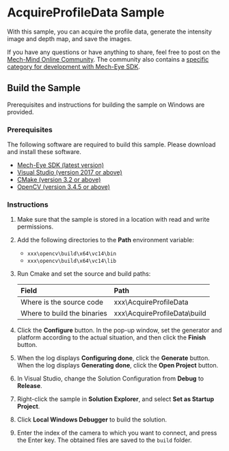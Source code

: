 # AcquireProfileData Sample

With this sample, you can acquire the profile data, generate the intensity image and depth map, and save the images.

If you have any questions or have anything to share, feel free to post on the [Mech-Mind Online Community](https://community.mech-mind.com/). The community also contains a [specific category for development with Mech-Eye SDK](https://community.mech-mind.com/c/mech-eye-sdk-development/19).

## Build the Sample

Prerequisites and instructions for building the sample on Windows are provided.

### Prerequisites

The following software are required to build this sample. Please download and install these software.

* [Mech-Eye SDK (latest version)](https://downloads.mech-mind.com/?tab=tab-sdk)
* [Visual Studio (version 2017 or above)](https://visualstudio.microsoft.com/vs/community/)
* [CMake (version 3.2 or above)](https://cmake.org/download/)
* [OpenCV (version 3.4.5 or above)](https://opencv.org/releases/)

### Instructions

1. Make sure that the sample is stored in a location with read and write permissions.
2. Add the following directories to the **Path** environment variable:
   
   * `xxx\opencv\build\x64\vc14\bin`
   * `xxx\opencv\build\x64\vc14\lib`

3. Run Cmake and set the source and build paths:
   
   | Field                       | Path                         |
   | :----                       | :----                        |
   | Where is the source code    | xxx\AcquireProfileData       |
   | Where to build the binaries | xxx\AcquireProfileData\build |

4. Click the **Configure** button. In the pop-up window, set the generator and platform according to the actual situation, and then click the **Finish** button.
5. When the log displays **Configuring done**, click the **Generate** button. When the log displays **Generating done**, click the **Open Project** button.
6. In Visual Studio, change the Solution Configuration from **Debug** to **Release**.
7. Right-click the sample in **Solution Explorer**, and select **Set as Startup Project**.
8. Click **Local Windows Debugger** to build the solution.
9. Enter the index of the camera to which you want to connect, and press the Enter key. The obtained files are saved to the `build` folder.
